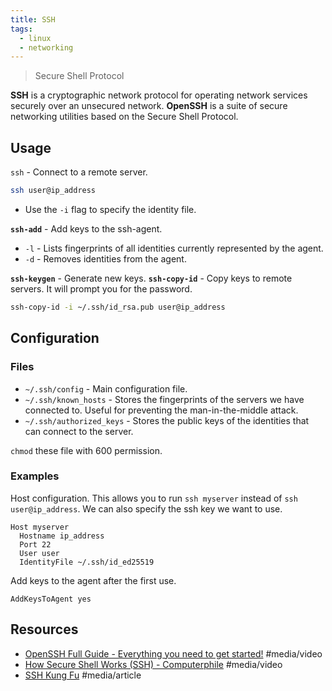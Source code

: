 ```yaml
---
title: SSH
tags:
  - linux
  - networking
---
```


> Secure Shell Protocol

**SSH** is a cryptographic network protocol for operating network services securely over an unsecured network.
**OpenSSH** is a suite of secure networking utilities based on the Secure Shell Protocol.

## Usage

`ssh` - Connect to a remote server.

```bash
ssh user@ip_address
```

- Use the `-i` flag to specify the identity file.

**`ssh-add`** - Add keys to the ssh-agent.

- `-l` - Lists fingerprints of all identities currently represented by the agent.
- `-d` - Removes identities from the agent.

**`ssh-keygen`** - Generate new keys. **`ssh-copy-id`** - Copy keys to remote servers. It will prompt you for the
password.

```bash
ssh-copy-id -i ~/.ssh/id_rsa.pub user@ip_address
```

## Configuration

### Files

- `~/.ssh/config` - Main configuration file.
- `~/.ssh/known_hosts` - Stores the fingerprints of the servers we have connected to. Useful for preventing the
  man-in-the-middle attack.
- `~/.ssh/authorized_keys` - Stores the public keys of the identities that can connect to the server.

`chmod` these file with 600 permission.

### Examples

Host configuration. This allows you to run `ssh myserver` instead of `ssh user@ip_address`. We can also specify the ssh
key we want to use.

```
Host myserver
  Hostname ip_address
  Port 22
  User user
  IdentityFile ~/.ssh/id_ed25519
```

Add keys to the agent after the first use.

```
AddKeysToAgent yes
```

## Resources

- [OpenSSH Full Guide - Everything you need to get started!](https://youtu.be/YS5Zh7KExvE) #media/video
- [How Secure Shell Works (SSH) - Computerphile](https://youtu.be/ORcvSkgdA58) #media/video
- [SSH Kung Fu](https://blog.tjll.net/ssh-kung-fu/) #media/article
